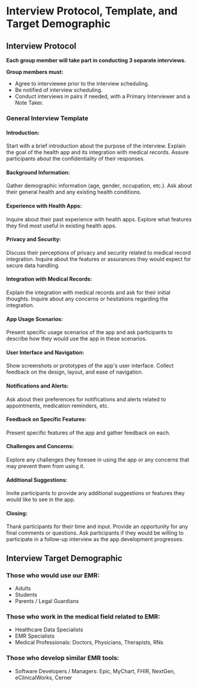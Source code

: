 # Interview Protocol, Template, and Target Demographic

## Interview Protocol

**Each group member will take part in conducting 3 separate interviews.**

**Group members must:**
- Agree to interviewee prior to the interview scheduling.
- Be notified of interview scheduling.
- Conduct interviews in pairs if needed, with a Primary Interviewer and a Note Taker.

### General Interview Template

#### Introduction:

Start with a brief introduction about the purpose of the interview. Explain the goal of the health app and its integration with medical records. Assure participants about the confidentiality of their responses.

#### Background Information:

Gather demographic information (age, gender, occupation, etc.). Ask about their general health and any existing health conditions.

#### Experience with Health Apps:

Inquire about their past experience with health apps. Explore what features they find most useful in existing health apps.

#### Privacy and Security:

Discuss their perceptions of privacy and security related to medical record integration. Inquire about the features or assurances they would expect for secure data handling.

#### Integration with Medical Records:

Explain the integration with medical records and ask for their initial thoughts. Inquire about any concerns or hesitations regarding the integration.

#### App Usage Scenarios:

Present specific usage scenarios of the app and ask participants to describe how they would use the app in these scenarios.

#### User Interface and Navigation:

Show screenshots or prototypes of the app's user interface. Collect feedback on the design, layout, and ease of navigation.

#### Notifications and Alerts:

Ask about their preferences for notifications and alerts related to appointments, medication reminders, etc.

#### Feedback on Specific Features:

Present specific features of the app and gather feedback on each.

#### Challenges and Concerns:

Explore any challenges they foresee in using the app or any concerns that may prevent them from using it.

#### Additional Suggestions:

Invite participants to provide any additional suggestions or features they would like to see in the app.

#### Closing:

Thank participants for their time and input. Provide an opportunity for any final comments or questions. Ask participants if they would be willing to participate in a follow-up interview as the app development progresses.

## Interview Target Demographic

### Those who would use our EMR:
- Adults
- Students
- Parents / Legal Guardians

### Those who work in the medical field related to EMR:
- Healthcare Data Specialists
- EMR Specialists
- Medical Professionals: Doctors, Physicians, Therapists, RNs

### Those who develop similar EMR tools:
- Software Developers / Managers: Epic, MyChart, FHIR, NextGen, eClinicalWorks, Cerner
